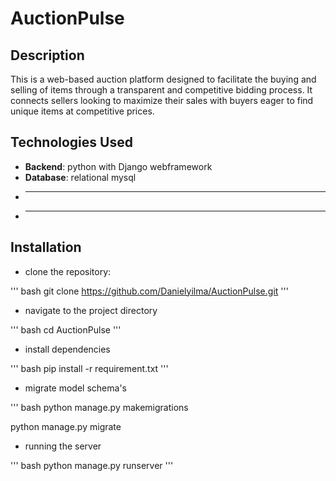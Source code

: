 # AuctionPulse

## Description

This is a web-based auction platform designed to facilitate the buying and selling of items through a transparent and competitive bidding process. It connects sellers looking to maximize their sales with buyers eager to find unique items at competitive prices.

## Technologies Used

- **Backend**: python with Django webframework
- **Database**: relational mysql
- ****
- ****

## Installation

- clone the repository: 

''' bash
git clone https://github.com/Danielyilma/AuctionPulse.git
'''

- navigate to the project directory

''' bash
cd AuctionPulse
'''

- install dependencies

''' bash
pip install -r requirement.txt
'''

- migrate model schema's

''' bash
python manage.py makemigrations

python manage.py migrate

- running the server

''' bash
python manage.py runserver
'''
